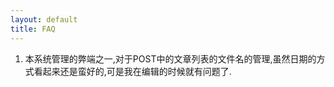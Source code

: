 ```yaml
---
layout: default
title: FAQ
--- 
```


1. 本系统管理的弊端之一,对于POST中的文章列表的文件名的管理,虽然日期的方式看起来还是蛮好的,可是我在编辑的时候就有问题了.
